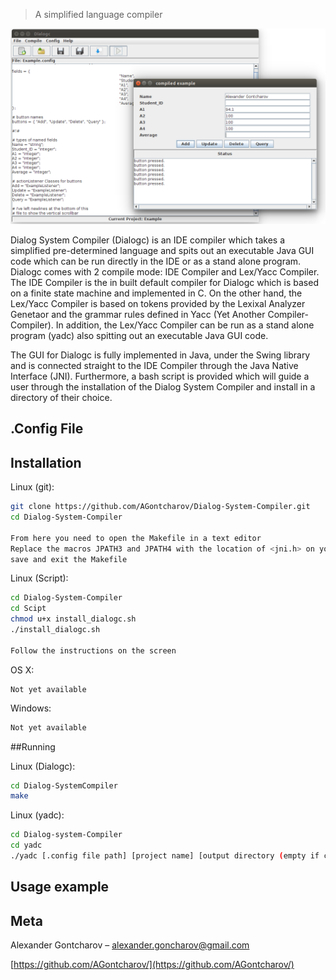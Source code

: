 > A simplified language compiler

![](dialogcOverview.png)

Dialog System Compiler (Dialogc) is an IDE compiler which takes a simplified pre-determined language and spits out an executable Java GUI code which can be run directly in the IDE or as a stand alone program. Dialogc comes with 2 compile mode: IDE Compiler and Lex/Yacc Compiler. The IDE Compiler is the in built default compiler for Dialogc which is based on a finite state machine and implemented in C. On the other hand, the Lex/Yacc Compiler is based on tokens provided by the Lexixal Analyzer Genetaor and the grammar rules defined in Yacc (Yet Another Compiler-Compiler). In addition, the Lex/Yacc Compiler can be run as a stand alone program (yadc) also spitting out an executable Java GUI code.

The GUI for Dialogc is fully implemented in Java, under the Swing library and is connected straight to the IDE Compiler through the Java Native Interface (JNI). Furthermore, a bash script is provided which will guide a user through the installation of the Dialog System Compiler and install in a directory of their choice.

## .Config File

## Installation

Linux (git):

```sh
git clone https://github.com/AGontcharov/Dialog-System-Compiler.git
cd Dialog-System-Compiler

From here you need to open the Makefile in a text editor
Replace the macros JPATH3 and JPATH4 with the location of <jni.h> on your system
save and exit the Makefile
```

Linux (Script):

```sh
cd Dialog-System-Compiler
cd Scipt
chmod u+x install_dialogc.sh
./install_dialogc.sh

Follow the instructions on the screen
```

OS X:
```
Not yet available
```

Windows:

```sh
Not yet available
```
##Running

Linux (Dialogc):

```sh
cd Dialog-SystemCompiler
make
```

Linux (yadc):

```sh
cd Dialog-system-Compiler
cd yadc
./yadc [.config file path] [project name] [output directory (empty if cwd)]
```

## Usage example

## Meta

Alexander Gontcharov – alexander.goncharov@gmail.com

[https://github.com/AGontcharov/](https://github.com/AGontcharov/)
